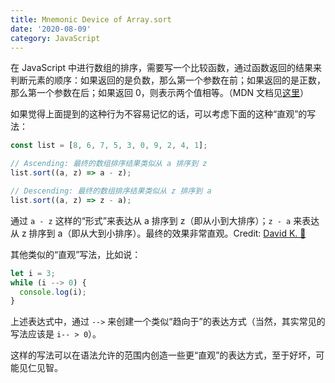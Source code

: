 ```yaml
---
title: Mnemonic Device of Array.sort
date: '2020-08-09'
category: JavaScript
---
```


在 JavaScript 中进行数组的排序，需要写一个比较函数，通过函数返回的结果来判断元素的顺序：如果返回的是负数，那么第一个参数在前；如果返回的是正数，那么第一个参数在后；如果返回 0，则表示两个值相等。（MDN 文档见[这里](https://developer.mozilla.org/en-US/docs/Web/JavaScript/Reference/Global_Objects/Array/sort)）

如果觉得上面提到的这种行为不容易记忆的话，可以考虑下面的这种“直观”的写法：

```javascript
const list = [8, 6, 7, 5, 3, 0, 9, 2, 4, 1];

// Ascending: 最终的数组排序结果类似从 a 排序到 z
list.sort((a, z) => a - z);

// Descending: 最终的数组排序结果类似从 z 排序到 a
list.sort((a, z) => z - a);
```

通过 `a - z` 这样的“形式”来表达从 a 排序到 z（即从小到大排序）；`z - a` 来表达从 z 排序到 a（即从大到小排序）。最终的效果非常直观。Credit: [David K. 🎹](https://twitter.com/DavidKPiano)

其他类似的“直观”写法，比如说：

```javascript
let i = 3;
while (i --> 0) {
  console.log(i);
}
```

上述表达式中，通过 `-->` 来创建一个类似“趋向于”的表达方式（当然，其实常见的写法应该是 `i-- > 0`）。

这样的写法可以在语法允许的范围内创造一些更“直观”的表达方式，至于好坏，可能见仁见智。
